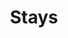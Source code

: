 ---
title: "Stays"
img: "gva.webp"
link: "./stays/content"
weight: 4
type: "projects"
layout: "single"
---